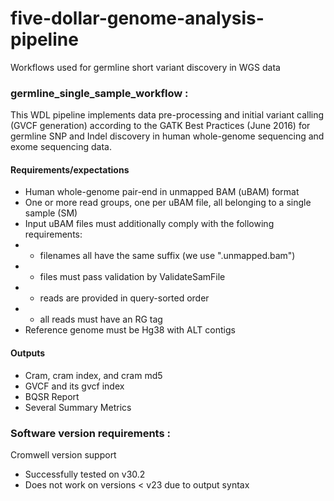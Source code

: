 # five-dollar-genome-analysis-pipeline
Workflows used for germline short variant discovery in WGS data
### germline_single_sample_workflow :
This WDL pipeline implements data pre-processing and initial variant calling (GVCF
generation) according to the GATK Best Practices (June 2016) for germline SNP and
Indel discovery in human whole-genome sequencing and exome sequencing data.

#### Requirements/expectations
- Human whole-genome pair-end in unmapped BAM (uBAM) format
- One or more read groups, one per uBAM file, all belonging to a single sample (SM)
- Input uBAM files must additionally comply with the following requirements:
- - filenames all have the same suffix (we use ".unmapped.bam")
- - files must pass validation by ValidateSamFile
- - reads are provided in query-sorted order
- - all reads must have an RG tag
- Reference genome must be Hg38 with ALT contigs
#### Outputs 
- Cram, cram index, and cram md5 
- GVCF and its gvcf index 
- BQSR Report
- Several Summary Metrics 

### Software version requirements :
Cromwell version support 
- Successfully tested on v30.2
- Does not work on versions < v23 due to output syntax

